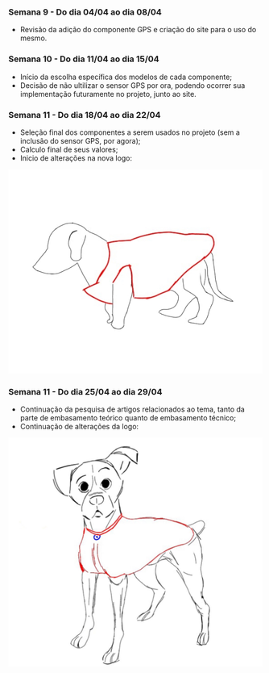 ### Semana 9 - Do dia 04/04 ao dia 08/04
- Revisão da adição do componente GPS e criação do site para o uso do mesmo.

### Semana 10 - Do dia 11/04 ao dia 15/04
- Início da escolha específica dos modelos de cada componente;
- Decisão de não ultilizar o sensor GPS por ora, podendo ocorrer sua implementação futuramente no projeto, junto ao site.  
### Semana 11 - Do dia 18/04 ao dia 22/04
- Seleção final dos componentes a serem usados no projeto (sem a inclusão do sensor GPS, por agora);
- Calculo final de seus valores;
- Inicio de alterações na nova logo:

![logo_abril02](./imagens/logo_abril02.jpg)

### Semana 11 - Do dia 25/04 ao dia 29/04
- Continuação da pesquisa de artigos relacionados ao tema, tanto da parte de embasamento teórico quanto de embasamento técnico;
- Continuação de alterações da logo:

![logo_maio03](./imagens/logo_maio03.jpeg)
